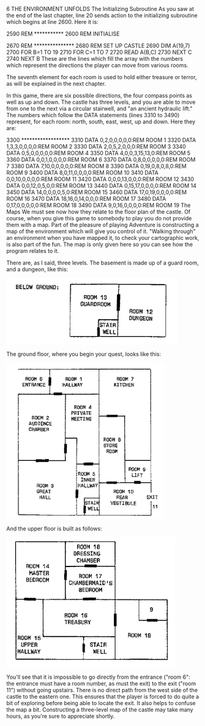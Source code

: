 6
THE ENVIRONMENT UNFOLDS
The Initializing Subroutine
As you saw at the end of the last chapter, line 20 sends action to the initializing subroutine which begins at line 2600. Here it is:

2590 REM ***********
2600 REM INITIALISE

2670 REM ***************
2680 REM SET UP CASTLE
2690 DIM A(19,7)
2700 FOR B=1 TO 19
2710 FOR C=1 TO 7
2720 READ A(B,C)
2730 NEXT C
2740 NEXT B
These are the lines which fill the array with the numbers which represent the directions the player can move from various rooms.

The seventh element for each room is used to hold either treasure or terror, as will be explained in the next chapter.

In this game, there are six possible directions, the four compass points as well as up and down. The castle has three levels, and you are able to move from one to the next via a circular stairwell, and "an ancient hydraulic lift." The numbers which follow the DATA statements (lines 3310 to 3490) represent, for each room: north, south, east, west, up and down. Here they are:

3300 ******************
3310 DATA 0,2,0,0,0,0,0:REM ROOM 1
3320 DATA 1,3,3,0,0,0,0:REM ROOM 2
3330 DATA 2,0,5,2,0,0,0:REM ROOM 3
3340 DATA 0,5,0,0,0,0,0:REM ROOM 4
3350 DATA 4,0,0,3,15,13,0:REM ROOM 5
3360 DATA 0,0,1,0,0,0,0:REM ROOM 6
3370 DATA 0,8,0,0,0,0,0:REM ROOM 7
3380 DATA 7,10,0,0,0,0,0:REM ROOM 8
3390 DATA 0,19,0,8,0,8,0:REM ROOM 9
3400 DATA 8,0,11,0,0,0,0:REM ROOM 10
3410 DATA 0,0,10,0,0,0,0:REM ROOM 11
3420 DATA 0,0,0,13,0,0,0:REM ROOM 12
3430 DATA 0,0,12,0,5,0,0:REM ROOM 13
3440 DATA 0,15,17,0,0,0,0:REM ROOM 14
3450 DATA 14,0,0,0,0,5,0:REM ROOM 15
3460 DATA 17,0,19,0,0,0,0:REM ROOM 16
3470 DATA 18,16,0,14,0,0,0:REM ROOM 17
3480 DATA 0,17,0,0,0,0,0:REM ROOM 18
3490 DATA 9,0,16,0,0,0,0:REM ROOM 19
The Maps
We must see now how they relate to the floor plan of the castle. Of course, when you give this game to somebody to play you do not provide them with a map. Part of the pleasure of playing Adventure is constructing a map of the environment which will give you control of it. "Walking through" an environment when you have mapped it, to check your cartographic work, is also part of the fun. The map is only given here so you can see how the program relates to it.

There are, as I said, three levels. The basement is made up of a guard room, and a dungeon, like this:

![basement](picture06-1.gif)

The ground floor, where you begin your quest, looks like this:

![ground](picture06-2.gif)

And the upper floor is built as follows:

![upper](picture06-3.gif)

You'll see that it is impossible to go directly from the entrance ("room 6": the entrance must have a room number, as must the exit) to the exit ("room 11") without going upstairs. There is no direct path from the west side of the castle to the eastern one. This ensures that the player is forced to do quite a bit of exploring before being able to locate the exit. It also helps to confuse the map a bit. Constructing a three-level map of the castle may take many hours, as you're sure to appreciate shortly.
